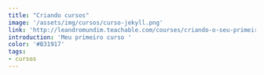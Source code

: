 ```yaml
---
title: "Criando cursos"
image: '/assets/img/cursos/curso-jekyll.png'
link: 'http://leandromundim.teachable.com/courses/criando-o-seu-primeiro-curso-no-teachable/'
introduction: 'Meu primeiro curso '
color: '#B31917'
tags:
- cursos
---
```

